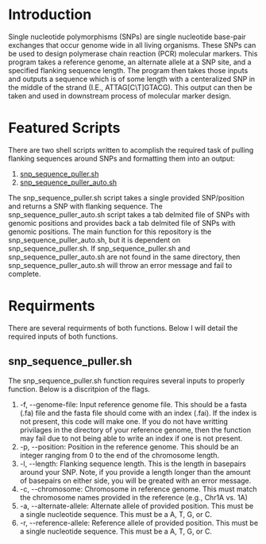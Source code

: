 # Introduction
Single nucleotide polymorphisms (SNPs) are single nucleotide base-pair exchanges that occur genome wide in all living organisms. These SNPs can be used to design polymerase chain reaction (PCR) molecular markers. This program takes a reference genome, an alternate allele at a SNP site, and a specified flanking sequence length. The program then takes those inputs and outputs a sequence which is of some length with a centeralized SNP in the middle of the strand (I.E., ATTAG[C\T]GTACG). This output can then be taken and used in downstream process of molecular marker design. 

# Featured Scripts
There are two shell scripts written to acomplish the required task of pulling flanking sequences around SNPs and formatting them into an output:
1. [snp_sequence_puller.sh](https://github.com/zjwinn/SNP-Sequence-Puller/blob/main/snp_sequence_puller.sh)
2. [snp_sequence_puller_auto.sh](https://github.com/zjwinn/SNP-Sequence-Puller/blob/main/snp_sequence_puller_auto.sh)

The snp_sequence_puller.sh script takes a single provided SNP/position and returns a SNP with flanking sequence. The snp_sequence_puller_auto.sh script takes a tab delmited file of SNPs with genomic positions and provides back a tab delmited file of SNPs with genomic positions. The main function for this repository is the snp_sequence_puller_auto.sh, but it is dependent on snp_sequence_puller.sh. If snp_sequence_puller.sh and snp_sequence_puller_auto.sh are not found in the same directory, then snp_sequence_puller_auto.sh will throw an error message and fail to complete.   

# Requirments
There are several requirments of both functions. Below I will detail the required inputs of both functions.

## snp_sequence_puller.sh
The snp_sequence_puller.sh function requires several inputs to properly function. Below is a discritpion of the flags.

1. -f, --genome-file: Input reference genome file. This should be a fasta (.fa) file and the fasta file should come with an index (.fai). If the index is not present, this code will make one. If you do not have writting privilages in the directory of your reference genome, then the function may fail due to not being able to write an index if one is not present.
2. -p, --position: Position in the reference genome. This should be an integer ranging from 0 to the end of the chromosome length.  
3. -l, --length: Flanking sequence length. This is the length in basepairs around your SNP. Note, if you provide a length longer than the amount of basepairs on either side, you will be greated with an error message.
4. -c, --chromosome: Chromosome in reference genome. This must match the chromosome names provided in the reference (e.g., Chr1A vs. 1A)
5. -a, --alternate-allele: Alternate allele of provided position. This must be a single nucleotide sequence. This must be a A, T, G, or C.
6. -r, --reference-allele: Reference allele of provided position. This must be a single nucleotide sequence. This must be a A, T, G, or C.
